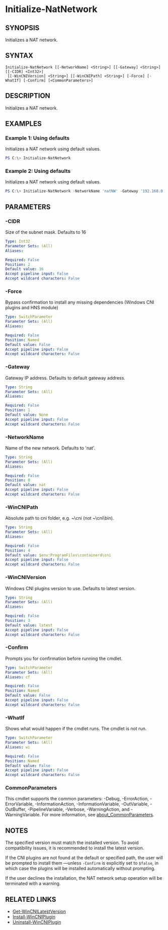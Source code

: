 ﻿---
external help file: containers-toolkit-help.xml
Module Name: containers-toolkit
online version:
schema: 2.0.0
---

# Initialize-NatNetwork

## SYNOPSIS

Initializes a NAT network.

## SYNTAX

```
Initialize-NatNetwork [[-NetworkName] <String>] [[-Gateway] <String>] [[-CIDR] <Int32>]
 [[-WinCNIVersion] <String>] [[-WinCNIPath] <String>] [-Force] [-WhatIf] [-Confirm] [<CommonParameters>]
```

## DESCRIPTION

Initializes a NAT network.

## EXAMPLES

### Example 1: Using defaults

Initializes a NAT network using default values.

```powershell
PS C:\> Initialize-NatNetwork
```

### Example 2: Using defaults

Initializes a NAT network using default values.

```powershell
PS C:\> Initialize-NatNetwork -NetworkName 'natNW' -Gateway '192.168.0.5' -CIDR 32
```

## PARAMETERS

### -CIDR

Size of the subnet mask. Defaults to 16

```yaml
Type: Int32
Parameter Sets: (All)
Aliases:

Required: False
Position: 2
Default value: 16
Accept pipeline input: False
Accept wildcard characters: False
```

### -Force

Bypass confirmation to install any missing dependencies (Windows CNI plugins and HNS module)

```yaml
Type: SwitchParameter
Parameter Sets: (All)
Aliases:

Required: False
Position: Named
Default value: False
Accept pipeline input: False
Accept wildcard characters: False
```

### -Gateway

Gateway IP address. Defaults to default gateway address.

```yaml
Type: String
Parameter Sets: (All)
Aliases:

Required: False
Position: 1
Default value: None
Accept pipeline input: False
Accept wildcard characters: False
```

### -NetworkName

Name of the new network. Defaults to 'nat'.

```yaml
Type: String
Parameter Sets: (All)
Aliases:

Required: False
Position: 0
Default value: nat
Accept pipeline input: False
Accept wildcard characters: False
```

### -WinCNIPath

Absolute path to cni folder, e.g. ~\cni (not ~\cni\bin).

```yaml
Type: String
Parameter Sets: (All)
Aliases:

Required: False
Position: 4
Default value: $env:ProgramFiles\containerd\cni
Accept pipeline input: False
Accept wildcard characters: False
```

### -WinCNIVersion

Windows CNI plugins version to use. Defaults to latest version.

```yaml
Type: String
Parameter Sets: (All)
Aliases:

Required: False
Position: 3
Default value: latest
Accept pipeline input: False
Accept wildcard characters: False
```

### -Confirm

Prompts you for confirmation before running the cmdlet.

```yaml
Type: SwitchParameter
Parameter Sets: (All)
Aliases: cf

Required: False
Position: Named
Default value: False
Accept pipeline input: False
Accept wildcard characters: False
```

### -WhatIf

Shows what would happen if the cmdlet runs. The cmdlet is not run.

```yaml
Type: SwitchParameter
Parameter Sets: (All)
Aliases: wi

Required: False
Position: Named
Default value: False
Accept pipeline input: False
Accept wildcard characters: False
```

### CommonParameters

This cmdlet supports the common parameters: -Debug, -ErrorAction, -ErrorVariable, -InformationAction, -InformationVariable, -OutVariable, -OutBuffer, -PipelineVariable, -Verbose, -WarningAction, and -WarningVariable. For more information, see [about_CommonParameters](http://go.microsoft.com/fwlink/?LinkID=113216).

## NOTES

The specified version must match the installed version. To avoid compatibility issues, it is recommended to install the latest version.  

If the CNI plugins are not found at the default or specified path, the user will be prompted to install them —unless `-Confirm`
is explicitly set to `$false`, in which case the plugins will be installed automatically without prompting.  

If the user declines the installation, the NAT network setup operation will be terminated with a warning.

## RELATED LINKS

- [Get-WinCNILatestVersion](Get-WinCNILatestVersion.md)
- [Install-WinCNIPlugin](Install-WinCNIPlugin.md)
- [Uninstall-WinCNIPlugin](Uninstall-WinCNIPlugin.md)
